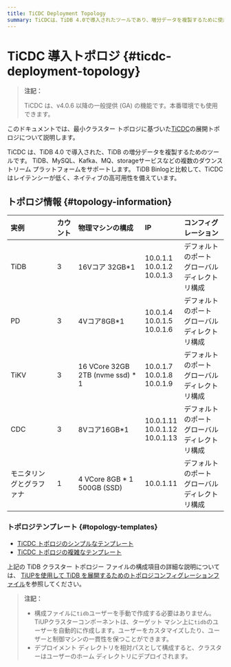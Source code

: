 ```yaml
---
title: TiCDC Deployment Topology
summary: TiCDCは、TiDB 4.0で導入されたツールであり、増分データを複製するために使用されます。TiCDCは、TiDB、MySQL、Kafka、MQ、storageサービスなどの複数のプラットフォームをサポートし、レイテンシーが低く、高可用性を備えています。展開トポロジに関する詳細は、TiUPを使用してTiDBを展開するためのトポロジコンフィグレーションファイルを参照してください。
---
```


# TiCDC 導入トポロジ {#ticdc-deployment-topology}

> **注記：**
>
> TiCDC は、v4.0.6 以降の一般提供 (GA) の機能です。本番環境でも使用できます。

このドキュメントでは、最小クラスター トポロジに基づいた[TiCDC](/ticdc/ticdc-overview.md)の展開トポロジについて説明します。

TiCDC は、TiDB 4.0 で導入された、TiDB の増分データを複製するためのツールです。 TiDB、MySQL、Kafka、MQ、storageサービスなどの複数のダウンストリーム プラットフォームをサポートします。 TiDB Binlogと比較して、TiCDC はレイテンシーが低く、ネイティブの高可用性を備えています。

## トポロジ情報 {#topology-information}

| 実例           | カウント | 物理マシンの構成                         | IP                                      | コンフィグレーション                  |
| :----------- | :--- | :------------------------------- | :-------------------------------------- | :-------------------------- |
| TiDB         | 3    | 16Vコア 32GB*1                     | 10.0.1.1<br/> 10.0.1.2<br/> 10.0.1.3    | デフォルトのポート<br/>グローバルディレクトリ構成 |
| PD           | 3    | 4Vコア8GB*1                        | 10.0.1.4<br/> 10.0.1.5<br/> 10.0.1.6    | デフォルトのポート<br/>グローバルディレクトリ構成 |
| TiKV         | 3    | 16 VCore 32GB 2TB (nvme ssd) * 1 | 10.0.1.7<br/> 10.0.1.8<br/> 10.0.1.9    | デフォルトのポート<br/>グローバルディレクトリ構成 |
| CDC          | 3    | 8Vコア16GB*1                       | 10.0.1.11<br/> 10.0.1.12<br/> 10.0.1.13 | デフォルトのポート<br/>グローバルディレクトリ構成 |
| モニタリングとグラファナ | 1    | 4 VCore 8GB * 1 500GB (SSD)      | 10.0.1.11                               | デフォルトのポート<br/>グローバルディレクトリ構成 |

### トポロジテンプレート {#topology-templates}

-   [TiCDC トポロジのシンプルなテンプレート](https://github.com/pingcap/docs/blob/master/config-templates/simple-cdc.yaml)
-   [TiCDC トポロジの複雑なテンプレート](https://github.com/pingcap/docs/blob/master/config-templates/complex-cdc.yaml)

上記の TiDB クラスター トポロジー ファイルの構成項目の詳細な説明については、 [TiUPを使用して TiDB を展開するためのトポロジコンフィグレーションファイル](/tiup/tiup-cluster-topology-reference.md)を参照してください。

> **注記：**
>
> -   構成ファイルに`tidb`ユーザーを手動で作成する必要はありません。 TiUPクラスターコンポーネントは、ターゲット マシン上に`tidb`のユーザーを自動的に作成します。ユーザーをカスタマイズしたり、ユーザーと制御マシンの一貫性を保つことができます。
> -   デプロイメント ディレクトリを相対パスとして構成すると、クラスターはユーザーのホーム ディレクトリにデプロイされます。
